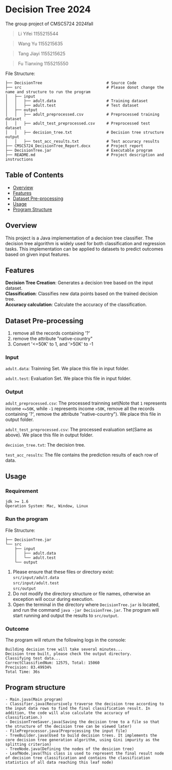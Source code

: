 
# Decision Tree 2024
The group project of CMSC5724 2024fall
>    Li Yifei 1155215544

>    Wang Yu 1155215635

>    Tang Jiayi 1155215625

>    Fu Tianxing 1155215550

File Structure:<br>

```
├── DecisionTree                            # Source Code
├── src                                     # Please donot change the name and structure to run the program
│   ├── input
│   │   ├── adult.data                      # Training dataset
│   │   ├── adult.test                      # Test dataset
│   ├── output
│   │   ├── adult_preprocessed.csv          # Preprocessed training dataset
│   │   ├── adult_test_preprocessed.csv     # Preprocessed test dataset
│   │   ├── decision_tree.txt               # Decision tree structure output
│   │   ├── test_acc_results.txt            # Test accuracy results
├── CMSC5724_DecisionTree_Report.docx       # Project report
├── DecisionTree.jar                        # Executable program
├── README.md                               # Project description and instructions
```


## Table of Contents

- [Overview](#overview)
- [Features](#features)
- [Dataset Pre-processing](#dataset-pre-processing)
- [Usage](#usage)
- [Program Structure](#program-structure)

## Overview
This project is a Java implementation of a decision tree classifier. The decision tree algorithm is widely used for both classification and regression tasks. This implementation can be applied to datasets to predict outcomes based on given input features.

## Features
**Decision Tree Creation**: Generates a decision tree based on the input dataset.<br>
**Classification**: Classifies new data points based on the trained decision tree.<br>
**Accuracy calculation**: Calculate the accuracy of the classification.

## Dataset Pre-processing

1. remove all the records containing '?'
2. remove the attribute "native-country"
3. Convert '<=50K' to 1, and '>50K' to -1

### Input
`adult.data`:
Trainning Set. We place this file in input folder.

`adult.test`:
Evaluation Set. We place this file in input folder.

### Output
`adult_preprocessed.csv`:
The processed trainning set(Note that `1` represents income `<=50K`, while `-1` represents income `>50K`,  remove all the records containing '?', remove the attribute "native-country"). We place this file in output folder.

`adult_test_preprocessed.csv`:
The processed evaluation set(Same as above). We place this file in output folder.

`decision_tree.txt`:
The decision tree.

`test_acc_results`:
The file contains the prediction results of each row of data.


## Usage

### Requirement
```
jdk >= 1.6
Operation System: Mac, Window, Linux
```

### Run the program
File Structure:<br>

```
├── DecisionTree.jar
└── src
    ├── input
    │   ├── adult.data
    │   └── adult.test
    └── output
```


1. Please ensure that these files or directory exist: <br>
 `src/input/adult.data` <br>
 `src/input/adult.test` <br>
 `src/output` 
2. Do not modify the directory structure or file names, otherwise an exception will occur during execution. 
3. Open the terminal in the directory where `DecisionTree.jar` is located, and run the command `java -jar DecisionTree.jar`. The program will start running and output the results to `src/output`.
 
### Outcome
The program will return the following logs in the console:

```
Building decision tree will take several minutes...
Decision tree built, please check the output directory.
Classifying test data...
CorrectClassifiedNum: 12575, Total: 15060
Precision: 83.49934%
Total Time: 36s
```

## Program structure
```
- Main.java(Main program)
- Classifier.java(Recursively traverse the decision tree according to the input data rows to find the final classification result. In addition, the code will also calculate the accuracy of classification.)
- DecisionTreeSaver.java(Saving the decision tree to a file so that the structure of the decision tree can be viewed later)
- FilePreprocessor.java(Preprocessing the input file)
- TreeBuilder.java(Used to build decision trees. It implements the core decision tree generation algorithm, using Gini impurity as the splitting criterion)
- TreeNode.java(Defining the nodes of the desicion tree)
- LeafNode.java(This class is used to represent the final result node of decision tree classification and contains the classification statistics of all data reaching this leaf node)
```
